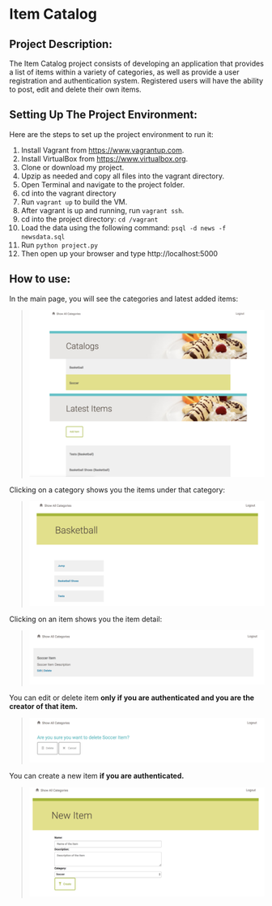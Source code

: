 # Item Catalog
## Project Description:
The Item Catalog project consists of developing an application that provides a list of items within a variety of categories, as well as provide a user registration and authentication system. Registered users will have the ability to post, edit and delete their own items.

## Setting Up The Project Environment:
Here are the steps to set up the project environment to run it:

1. Install Vagrant from https://www.vagrantup.com.
2. Install VirtualBox from https://www.virtualbox.org.
3. Clone or download my project.
4. Upzip as needed and copy all files into the vagrant directory.
5. Open Terminal and navigate to the project folder.
6. cd into the vagrant directory
7. Run ``` vagrant up ``` to build the VM.
8. After vagrant is up and running, run ``` vagrant ssh ```.
9. cd into the project directory: ``` cd /vagrant ```
10. Load the data using the following command: ``` psql -d news -f newsdata.sql ```
11. Run ``` python project.py ```
12. Then open up your browser and type http://localhost:5000

## How to use:
In the main page, you will see the categories and latest added items:
> [![Image](img/mainpage.png)](Image)

Clicking on a category shows you the items under that category:
> [![Image](img/categoryitems.png)](Image)

Clicking on an item shows you the item detail:
> [![Image](img/itemdetail.png)](Image)

You can edit or delete item **only if you are authenticated and you are the creator of that item.**
> [![Image](img/deleteitem.png)](Image)

You can create a new item **if you are authenticated.**
> [![Image](img/newitem.png)](Image)
